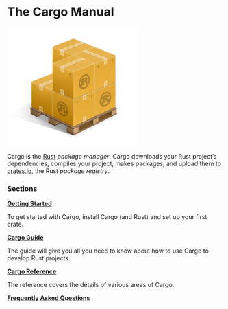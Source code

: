 # The Cargo Manual

![Cargo Logo](images/Cargo-Logo-Small.png)

Cargo is the [Rust] *package manager*. Cargo downloads your Rust project’s
dependencies, compiles your project, makes packages, and upload them to
[crates.io], the Rust *package registry*.


### Sections

**[Getting Started](getting-started.html)**

To get started with Cargo, install Cargo (and Rust) and set up your first crate.

**[Cargo Guide](guide.html)**

The guide will give you all you need to know about how to use Cargo to develop
Rust projects.

**[Cargo Reference](reference.html)**

The reference covers the details of various areas of Cargo.

**[Frequently Asked Questions](faq.html)**

[rust]: https://www.rust-lang.org/
[crates.io]: https://crates.io/
